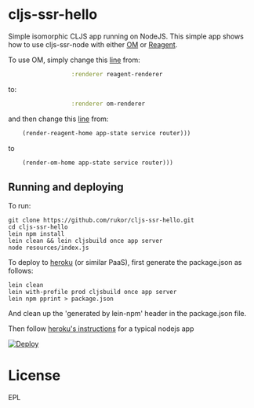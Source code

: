 # cljs-ssr-hello

Simple isomorphic CLJS app running on NodeJS. This simple app shows how to use cljs-ssr-node with either [OM](https://github.com/omcljs/om) or [Reagent](https://github.com/reagent-project/reagent).

To use OM, simply change this [line](https://github.com/rukor/cljs-ssr-hello/blob/master/src/server/hello/server/core.cljs#L24) from: 

```clojure
                  :renderer reagent-renderer
```

to:

```clojure
                  :renderer om-renderer
```

and then change this [line](https://github.com/rukor/cljs-ssr-hello/blob/master/src/app/hello/app/main.cljs#L40) from:

```clojure
    (render-reagent-home app-state service router)))
```

to 

```clojure
    (render-om-home app-state service router)))
```


## Running and deploying

To run:

```
git clone https://github.com/rukor/cljs-ssr-hello.git
cd cljs-ssr-hello
lein npm install
lein clean && lein cljsbuild once app server
node resources/index.js
```

To deploy to [heroku](http://www.heroku.com) (or similar PaaS), first generate the package.json as follows:

```
lein clean
lein with-profile prod cljsbuild once app server 
lein npm pprint > package.json 
```
And clean up the 'generated by lein-npm' header in the package.json file.

Then follow [heroku's instructions](https://devcenter.heroku.com/articles/getting-started-with-nodejs#deploy-the-app) for a typical nodejs app

[![Deploy](https://www.herokucdn.com/deploy/button.png)](https://heroku.com/deploy)

# License

EPL
